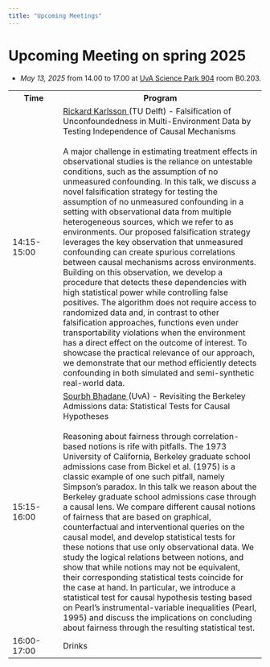 ```yaml
---
title: "Upcoming Meetings"
---
```


# Upcoming Meeting on spring 2025 

* *May 13, 2025* from 14.00 to 17.00 at [UvA Science Park 904](https://www.uva.nl/en/shared-content/locaties/en/sciencepark/science-park.html) room B0.203.

<div style="width: 100%; font-size: smaller; text-align: center; margin-bottom: 8px; margin-top: 8px;">
</div>

<table class="schedule">
    <tr>
        <th style="width:20%">Time</th>
        <th>Program</th>
    </tr>
    <tr class="talk">
        <td>14:15-15:00</td>
        <td> <a href="https://rickardkarlsson.com/"> Rickard Karlsson </a> (TU Delft) - Falsification of Unconfoundedness in Multi-Environment Data by Testing Independence of Causal Mechanisms
        <br>
        <br>
        A major challenge in estimating treatment effects in observational studies is the reliance on untestable conditions, such as the assumption of no unmeasured confounding. In this talk, we discuss a novel falsification strategy for testing the assumption of no unmeasured confounding in a setting with observational data from multiple heterogeneous sources, which we refer to as environments. Our proposed falsification strategy leverages the key observation that unmeasured confounding can create spurious correlations between causal mechanisms across environments. Building on this observation, we develop a procedure that detects these dependencies with high statistical power while controlling false positives. The algorithm does not require access to randomized data and, in contrast to other falsification approaches, functions even under transportability violations when the environment has a direct effect on the outcome of interest. To showcase the practical relevance of our approach, we demonstrate that our method efficiently detects confounding in both simulated and semi-synthetic real-world data.
        </td>
    </tr>
    <tr class="talk">
        <td>15:15-16:00</td>
        <td> <a href="http://sourbhbh.github.io/"> Sourbh Bhadane </a> (UvA) - Revisiting the Berkeley Admissions data: Statistical Tests for Causal Hypotheses
        <br>
        <br>
        Reasoning about fairness through correlation-based notions is rife with pitfalls. The 1973 University of California, Berkeley graduate school admissions case from Bickel et al. (1975) is a classic example of one such pitfall, namely Simpson’s paradox. In this talk we reason about the Berkeley graduate school admissions case through a causal lens. We compare different causal notions of fairness that are based on graphical, counterfactual and interventional queries on the causal model, and develop statistical tests for these notions that use only observational data. We study the logical relations between notions, and show that while notions may not be equivalent, their corresponding statistical tests coincide for the case at hand. In particular, we introduce a statistical test for causal hypothesis testing based on Pearl’s instrumental-variable inequalities (Pearl, 1995) and discuss the implications on concluding about fairness through the resulting statistical test.
        </td>
    </tr>
    <tr class="drinks">
        <td>16:00-17:00</td>
        <td>Drinks</td>
    </tr>
</table>